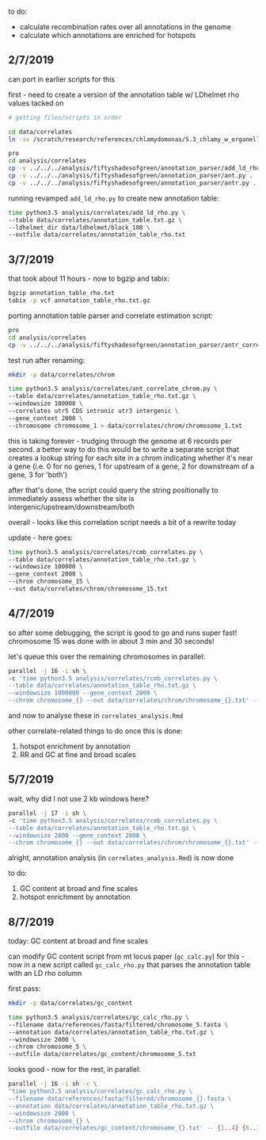 
to do:
- calculate recombination rates over all annotations in the genome
- calculate which annotations are enriched for hotspots

## 2/7/2019

can port in earlier scripts for this

first - need to create a version of the annotation table w/ LDhelmet rho values tacked on

```bash
# getting files/scripts in order

cd data/correlates
ln -sv /scratch/research/references/chlamydomonas/5.3_chlamy_w_organelles_mt_minus/annotation/concatenated_GFF/annotation_table.txt.gz* .

pro
cd analysis/correlates
cp -v ../../../analysis/fiftyshadesofgreen/annotation_parser/add_ld_rho.py .
cp -v ../../../analysis/fiftyshadesofgreen/annotation_parser/ant.py .
cp -v ../../../analysis/fiftyshadesofgreen/annotation_parser/antr.py .
```

running revamped `add_ld_rho.py` to create new annotation table:

```bash
time python3.5 analysis/correlates/add_ld_rho.py \
--table data/correlates/annotation_table.txt.gz \
--ldhelmet_dir data/ldhelmet/block_100 \
--outfile data/correlates/annotation_table_rho.txt
```

## 3/7/2019

that took about 11 hours - now to bgzip and tabix:

```bash
bgzip annotation_table_rho.txt
tabix -p vcf annotation_table_rho.txt.gz
```

porting annotation table parser and correlate estimation script:

```bash
pro
cd analysis/correlates
cp -v ../../../analysis/fiftyshadesofgreen/annotation_parser/antr_correlate_dict_chrom.py .
```

test run after renaming:

```bash
mkdir -p data/correlates/chrom

time python3.5 analysis/correlates/ant_correlate_chrom.py \
--table data/correlates/annotation_table_rho.txt.gz \
--windowsize 100000 \
--correlates utr5 CDS intronic utr3 intergenic \
--gene_context 2000 \
--chromosome chromosome_1 > data/correlates/chrom/chromosome_1.txt
```

this is taking forever - trudging through the genome at 6 records
per second. a better way to do this would be to write a separate
script that creates a lookup string for each site in a chrom indicating whether
it's near a gene (i.e. 0 for no genes, 1 for upstream of a gene,
2 for downstream of a gene, 3 for 'both')

after that's done, the script could query the string positionally
to immediately assess whether the site is intergenic/upstream/downstream/both

overall - looks like this correlation script needs a bit of a rewrite today

update - here goes:

```bash
time python3.5 analysis/correlates/rcmb_correlates.py \
--table data/correlates/annotation_table_rho.txt.gz \
--windowsize 100000 \
--gene_context 2000 \
--chrom chromosome_15 \
--out data/correlates/chrom/chromosome_15.txt
```

## 4/7/2019

so after some debugging, the script is good to go and runs super fast!
chromosome 15 was done with in about 3 min and 30 seconds! 

let's queue this over the remaining chromosomes in parallel:

```bash
parallel -j 16 -i sh \
-c 'time python3.5 analysis/correlates/rcmb_correlates.py \
--table data/correlates/annotation_table_rho.txt.gz \
--windowsize 1000000 --gene_context 2000 \
--chrom chromosome_{} --out data/correlates/chrom/chromosome_{}.txt' -- {1..14} 16 17
```

and now to analyse these in `correlates_analysis.Rmd`

other correlate-related things to do once this is done:

1. hotspot enrichment by annotation
2. RR and GC at fine and broad scales

## 5/7/2019

wait, why did I not use 2 kb windows here?

```bash
parallel -j 17 -i sh \
-c 'time python3.5 analysis/correlates/rcmb_correlates.py \
--table data/correlates/annotation_table_rho.txt.gz \
--windowsize 2000 --gene_context 2000 \
--chrom chromosome_{} --out data/correlates/chrom/chromosome_{}.txt' -- {1..17}
```

alright, annotation analysis (in `correlates_analysis.Rmd`) is now done

to do:

1. GC content at broad and fine scales
2. hotspot enrichment by annotation

## 8/7/2019

today: GC content at broad and fine scales

can modify GC content script from mt locus paper (`gc_calc.py`) for this - 
now in a new script called `gc_calc_rho.py` that parses the annotation table
with an LD rho column

first pass:

```bash
mkdir -p data/correlates/gc_content

time python3.5 analysis/correlates/gc_calc_rho.py \
--filename data/references/fasta/filtered/chromosome_5.fasta \
--annotation data/correlates/annotation_table_rho.txt.gz \
--windowsize 2000 \
--chrom chromosome_5 \
--outfile data/correlates/gc_content/chromosome_5.txt
```

looks good - now for the rest, in parallel:

```bash
parallel -j 16 -i sh -c \
'time python3.5 analysis/correlates/gc_calc_rho.py \
--filename data/references/fasta/filtered/chromosome_{}.fasta \
--annotation data/correlates/annotation_table_rho.txt.gz \
--windowsize 2000 \
--chrom chromosome_{} \
--outfile data/correlates/gc_content/chromosome_{}.txt' -- {1..4} {6..17}
```


















